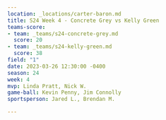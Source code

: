 ```yaml
---
location: _locations/carter-baron.md
title: S24 Week 4 - Concrete Grey vs Kelly Green
teams-score:
- team: _teams/s24-concrete-grey.md
  score: 20
- team: _teams/s24-kelly-green.md
  score: 38
field: "1"
date: 2023-03-26 12:30:00 -0400
season: 24
week: 4
mvp: Linda Pratt, Nick W.
game-ball: Kevin Penny, Jim Connolly
sportsperson: Jared L., Brendan M.

---
```

